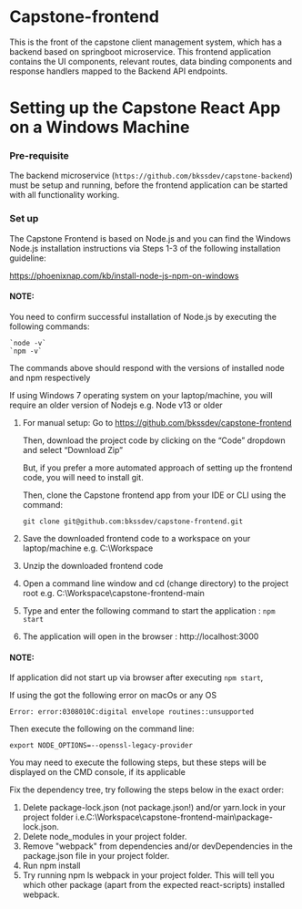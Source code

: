 # Capstone-frontend
This is the front of the capstone client management system, which has a backend based on springboot microservice.
This frontend application contains the UI components, relevant routes, data binding components and response handlers mapped to the Backend API endpoints.

# Setting up the Capstone React App on a Windows Machine
### Pre-requisite
The backend microservice (`https://github.com/bkssdev/capstone-backend`) must be setup and running, before the frontend application can be started with all functionality working.

### Set up
The Capstone Frontend is based on Node.js 
and you can find the Windows Node.js installation instructions via Steps 1-3 of the following installation guideline:

https://phoenixnap.com/kb/install-node-js-npm-on-windows

#### NOTE: 

You need to confirm successful installation of Node.js by executing the following commands:

    `node -v`
    `npm -v`

The commands above should respond with the versions of installed node and npm respectively

If using Windows 7 operating system on your laptop/machine, you will require an older version of Nodejs e.g. Node v13 or older

1. For manual setup: Go to https://github.com/bkssdev/capstone-frontend
   
    Then, download the project code by clicking on the “Code” dropdown and select “Download Zip”

   But, if you prefer a more automated approach of setting up the frontend code, you will need to install git. 

   Then, clone the Capstone frontend app from your IDE or CLI using the command:

   `git clone git@github.com:bkssdev/capstone-frontend.git`

2. Save the downloaded frontend code to a workspace on your laptop/machine e.g. C:\Workspace
3. Unzip the downloaded frontend code
4. Open a command line window and cd (change directory) to the project root e.g. C:\Workspace\capstone-frontend-main
5. Type and enter the following command to start the application :  `npm start`
6. The application will open in the browser : http://localhost:3000

#### NOTE:

If application did not start up via browser after executing `npm start`,

If using the got the following error on macOs or any OS

   `Error: error:0308010C:digital envelope routines::unsupported`

Then execute the following on the command line:

   `export NODE_OPTIONS=--openssl-legacy-provider`

You may need to execute the following steps, but these steps will be displayed on the CMD console, if its applicable

Fix the dependency tree, try following the steps below in the exact order:
1. Delete package-lock.json (not package.json!) and/or yarn.lock in your project folder i.e.C:\Workspace\capstone-frontend-main\package-lock.json.
2. Delete node_modules in your project folder.
3. Remove "webpack" from dependencies and/or devDependencies in the package.json file in your project folder.
4. Run npm install
5. Try running npm ls webpack in your project folder. This will tell you which other package (apart from the expected react-scripts) installed webpack.

 
